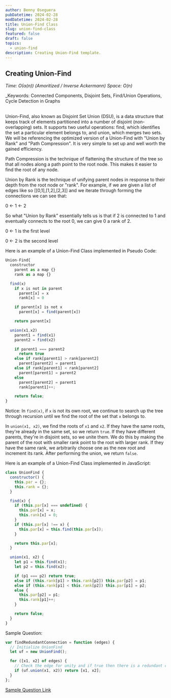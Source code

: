 ```yaml
---
author: Benny Oseguera
pubDatetime: 2024-02-28
modDatetime: 2024-02-28
title: Union-Find Class
slug: union-find-class
featured: false
draft: false
topics:
  - union-find
description: Creating Union-Find template.
---
```


## Creating Union-Find

_Time: O(α(n)) (Amoritized / Inverse Ackermann) Space: O(n)_

\_Keywords: Connected Components, Disjoint Sets, Find/Union Operations, Cycle Detection in Graphs
<br><br>

Union-Find, also known as Disjoint Set Union (DSU), is a data structure that keeps track of elements partitioned into a number of disjoint (non-overlapping) sets. It supports two useful operations: find, which identifies the set a particular element belongs to, and union, which merges two sets. We will be referencing the optimized version of a Union-Find with "Union by Rank" and "Path Compression". It is very simple to set up and well worth the gained efficiency.

Path Compression is the technique of flattening the structure of the tree so that all nodes along a path point to the root node. This makes it easier to find the root of any node.

Union by Rank is the technique of unifying parent nodes in response to their depth from the root node or "rank". For example, if we are given a list of edges like so [[0,1],[1,2],[2,3]] and we iterate through forming the connections we can see that:

0 <- 1 <- 2

So what "Union by Rank" essentially tells us is that if 2 is connected to 1 and eventually connects to the root 0, we can give 0 a rank of 2.

0 <- 1 is the first level

0 <- 2 is the second level

Here is an example of a Union-Find Class implemented in Pseudo Code:

```javascript
Union-Find{
  constructor
    parent as a map {}
    rank as a map {}

  find(x)
    if x is not in parent
      parent[x] = x
      rank[x] = 0

    if parent[x] is not x
      parent[x] = find(parent[x])

    return parent[x]

  union(x1,x2)
    parent1 = find(x1)
    parent2 = find(x2)

    if parent1 === parent2
      return true
    else if rank[parent1] > rank[parent2]
      parent[parent2] = parent1
    else if rank[parent1] < rank[parent2]
      parent[parent1] = parent2
    else
      parent[parent2] = parent1
      rank[parent1]++;

    return false;
}
```

Notice:
In `find(x)`, if `x` is not its own root, we continue to search up the tree through recursion until we find the root of the set that `x` belongs to.

In `union(x1, x2)`, we find the roots of `x1` and `x2`. If they have the same roots, they're already in the same set, so we return `true`. If they have different parents, they're in disjoint sets, so we unite them. We do this by making the parent of the root with smaller rank point to the root with larger rank. If they have the same rank, we arbitrarily choose one as the new root and increment its rank. After performing the union, we return `false`.

Here is an example of a Union-Find Class implemented in JavaScript:

```javascript
class UnionFind {
  constructor() {
    this.par = {};
    this.rank = {};
  }

  find(x) {
    if (this.par[x] === undefined) {
      this.par[x] = x;
      this.rank[x] = 0;
    }
    if (this.par[x] !== x) {
      this.par[x] = this.find(this.par[x]);
    }

    return this.par[x];
  }

  union(x1, x2) {
    let p1 = this.find(x1);
    let p2 = this.find(x2);

    if (p1 === p2) return true;
    else if (this.rank[p1] > this.rank[p2]) this.par[p2] = p1;
    else if (this.rank[p1] < this.rank[p2]) this.par[p1] = p2;
    else {
      this.par[p2] = p1;
      this.rank[p1]++;
    }

    return false;
  }
}
```

Sample Question:

```javascript
var findRedundantConnection = function (edges) {
  // Initialize UnionFind
  let uf = new UnionFind();

  for ([x1, x2] of edges) {
    // Check the edge for unity and if true then there is a redundant connection
    if (uf.union(x1, x2)) return [x1, x2];
  }
};
```

<a href="https://leetcode.com/problems/redundant-connection/" target="_blank">Sample Question Link</a>
